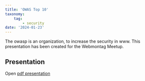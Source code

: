 ```yaml
---
title: 'OWAS Top 10'
taxonomy:
    tag:
        - security
date: '2024-01-23'
---
```


The owasp is an organization, to increase the security in www.
This presentation has been created for the Webmontag Meetup.

## Presentation 
Open [pdf presentation](OWASP.pdf)